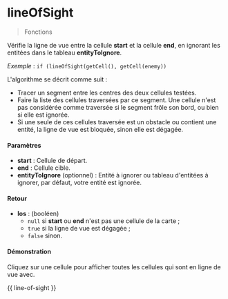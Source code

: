 # lineOfSight
> Fonctions

Vérifie la ligne de vue entre la cellule **start** et la cellule **end**, en ignorant les entitées dans le tableau **entityToIgnore**.

*Exemple* : `if (lineOfSight(getCell(), getCell(enemy))`

L'algorithme se décrit comme suit :
- Tracer un segment entre les centres des deux cellules testées.
- Faire la liste des cellules traversées par ce segment. Une cellule n'est pas considérée comme traversée si le segment frôle son bord, ou bien si elle est ignorée.
- Si une seule de ces cellules traversée est un obstacle ou contient une entité, la ligne de vue est bloquée, sinon elle est dégagée.

#### Paramètres

- **start** : Cellule de départ.
- **end** : Cellule cible.
- **entityToIgnore** (optionnel) : Entité à ignorer ou tableau d'entitées à ignorer, par défaut, votre entité est ignorée.

#### Retour

- **los** : (booléen)
	- `null` si **start** ou **end** n'est pas une cellule de la carte ;
	- `true` si la ligne de vue est dégagée ;
	- `false` sinon.
	
#### Démonstration

Cliquez sur une cellule pour afficher toutes les cellules qui sont en ligne de vue avec.

{{ line-of-sight }}
